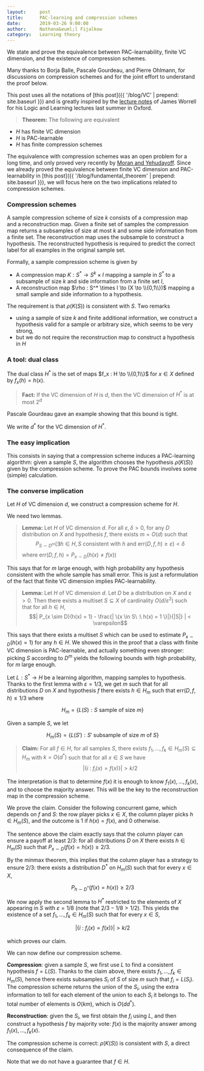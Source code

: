 ```yaml
---
layout:     post
title:      PAC-learning and compression schemes 
date:       2019-03-26 9:00:00
author:     Nathana&euml;l Fijalkow
category:   Learning theory
---
```


<p class="intro"><span class="dropcap">W</span>e state and prove the equivalence between PAC-learnability, finite VC dimension, and the existence of compression schemes.</p>

Many thanks to Borja Balle, Pascale Gourdeau, and Pierre Ohlmann, for discussions on compression schemes and for the joint effort to understand the proof below.

This post uses all the notations of [this post]({{ '/blog/VC' | prepend: site.baseurl }}) and is greatly inspired by the [lecture notes](https://www.mimuw.edu.pl/~fopss18/PDF/Worrell-lecture-notes.pdf)
of James Worrell for his Logic and Learning lectures last summer in Oxford.

> **Theorem:**
The following are equivalent
* $H$ has finite VC dimension
* $H$ is PAC-learnable
* $H$ has finite compression schemes

The equivalence with compression schemes was an open problem for a long time,
and only proved very recently by [Moran and Yehudayoff](https://arxiv.org/abs/1503.06960).
Since we already proved the equivalence between finite VC dimension and PAC-learnability in [this post]({{ '/blog/fundamental_theorem' | prepend: site.baseurl }}),
we will focus here on the two implications related to compression schemes.

### Compression schemes

A sample compression scheme of size $k$ consists of a compression map and a reconstruction map. 
Given a finite set of samples the compression map returns a subsamples of size at most $k$ and some side information from a finite set.
The reconstruction map uses the subsample to construct a hypothesis.
The reconstructed hypothesis is required to predict the correct label for all examples in the original sample set.

Formally, a sample compression scheme is given by
* A compression map $K : S^* \to S^k \times I$ mapping a sample in $S^*$ to a subsample of size $k$ and side information from a finite set $I$,
* A reconstruction map $\rho : S^* \times I \to (X \to \\{0,1\\})$ mapping a small sample and side information to a hypothesis.

The requirement is that $\rho (K (S))$ is consistent with $S$.
Two remarks
* using a sample of size $k$ and finite additional information, we construct a hypothesis valid for a sample or arbitrary size, which seems to be very strong,
* but we do not require the reconstruction map to construct a hypothesis in $H$

### A tool: dual class

The dual class $H^{*}$ is the set of maps $f_x : H \to \\{0,1\\}$ for $x \in X$ defined by $f_x(h) = h(x)$.

> **Fact:**
If the VC dimension of $H$ is $d$, then the VC dimension of $H^{*}$ is at most $2^d$

Pascale Gourdeau gave an example showing that this bound is tight.

We write $d^*$ for the VC dimension of $H^*$.

### The easy implication

This consists in saying that a compression scheme induces a PAC-learning algorithm: 
given a sample $S$, the algorithm chooses the hypothesis $\rho( K (S))$ given by the compression scheme.
To prove the PAC bounds involves some (simple) calculation.

### The converse implication

Let $H$ of VC dimension $d$, we construct a compression scheme for $H$.

We need two lemmas.

> **Lemma:**
Let $H$ of VC dimension $d$. 
For all $\varepsilon, \delta > 0$, for any $D$ distribution on $X$ and hypothesis $f$,
there exists $m = O(d)$ such that
$$P_{S \sim D^m}( \exists h \in H, S \text{ consistent with } h \text{ and } \text{err}(D,f,h) \ge \varepsilon) < \delta$$
where
$\text{err}(D,f,h) = P_{x \sim D}(h(x) \neq f(x))$

This says that for $m$ large enough, with high probability any hypothesis consistent with the whole sample has small error.
This is just a reformulation of the fact that finite VC dimension implies PAC-learnability.

> **Lemma:**
Let $H$ of VC dimension $d$. 
Let $D$ be a distribution on $X$ and $\varepsilon > 0$. 
Then there exists a multiset $S \subseteq X$ of cardinality $O(d / \varepsilon^2)$ 
such that for all $h \in H$,
$$| P_{x \sim D}(h(x) = 1) - \frac{| \{x \in S\ :\ h(x) = 1 \}|}{|S|} | < \varepsilon$$

This says that there exists a multiset $S$ which can be used to estimate $P_{x \sim D}(h(x) = 1)$ for any $h \in H$.
We showed this in the proof that a class with finite VC dimension is PAC-learnable, and actually something even stronger:
picking $S$ according to $D^m$ yields the following bounds with high probability, for $m$ large enough.

Let $L : S^{*} \to H$ be a learning algorithm, mapping samples to hypothesis.
Thanks to the first lemma with $\varepsilon = 1/3$, we get $m$ such that
for all distributions $D$ on $X$ and hypothesis $f$ there exists $h \in H_m$ such that
$\text{err}(D,f,h) \le 1/3$
where 

$$
H_m = \{ L(S) : S \text{ sample of size } m\}
$$

Given a sample $S$, 
we let

$$
H_m(S) = \{ L(S') : S' \text{ subsample of size } m \text{ of } S\}
$$

> **Claim:**
For all $f \in H$, for all samples $S$, there exists $f_1,\dots,f_k \in H_m(S) \subseteq H_m$ with $k = O(d^{*})$ such that for all $x \in S$
we have 
$$| \{ i\ :\ f_i(x) = f(x) \}| > k/2$$

The interpretation is that to determine $f(x)$ it is enough to know $f_1(x),\dots,f_k(x)$, and to choose the majority answer.
This will be the key to the reconstruction map in the compression scheme.

We prove the claim.
Consider the following concurrent game, which depends on $f$ and $S$: 
the row player picks $x \in X$, the column player picks $h \in H_m(S)$, and the outcome is $1$ if $h(x) = f(x)$, and $0$ otherwise.

The sentence above the claim exactly says that the column player can ensure a payoff at least $2/3$:
for all distributions $D$ on $X$ there exists $h \in H_m(S)$ such that
$P_{x \sim D}(f(x) = h(x)) \ge 2/3$.

By the minmax theorem, this implies that the column player has a strategy to ensure $2/3$:
there exists a distribution $D^{*}$ on $H_m(S)$ such that for every $x \in X$,

$$P_{h \sim D^{*}}(f(x) = h(x)) \ge 2/3$$

We now apply the second lemma to $H^{*}$ restricted to the elements of $X$ appearing in $S$ with $\varepsilon = 1/8$ (note that $2/3 - 1/8 > 1/2$).
This yields the existence of a set $f_1,\dots,f_k \in H_m(S)$ such that for every $x \in S$,

$$| \{ i\ :\ f_i(x) = f(x) \}| > k/2$$

which proves our claim.

We can now define our compression scheme.

**Compression**: given a sample $S$, we first use $L$ to find a consistent hypothesis $f = L(S)$. 
Thanks to the claim above, there exists $f_1,\dots,f_k \in H_m(S)$, hence there exists subsamples $S_i$ of $S$ of size $m$ 
such that $f_i = L(S_i)$. The compression scheme returns the union of the $S_i$, using the extra information to tell for each element of the union to each $S_i$ it belongs to.
The total number of elements is $O(k m)$, which is $O(d d^{*})$.

**Reconstruction**: given the $S_i$, we first obtain the $f_i$ using $L$, 
and then construct a hypothesis $f$ by majority vote: $f(x)$ is the majority answer among $f_1(x),\dots,f_k(x)$.

The compression scheme is correct: $\rho (K (S))$ is consistent with $S$, a direct consequence of the claim.

Note that we do not have a guarantee that $f \in H$.

